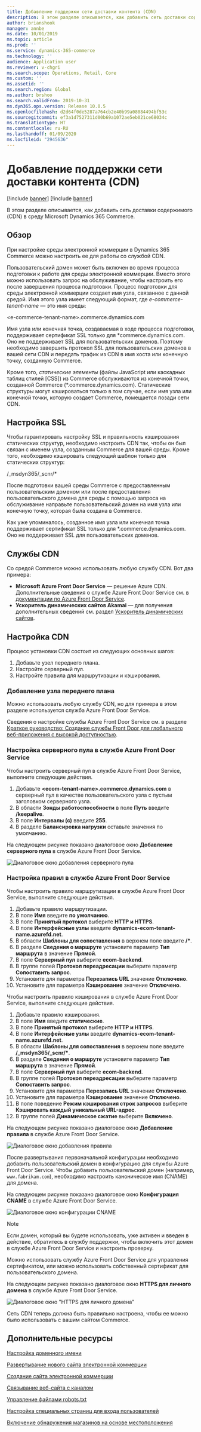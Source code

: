 ```yaml
---
title: Добавление поддержки сети доставки контента (CDN)
description: В этом разделе описывается, как добавить сеть доставки содержимого (CDN) в среду Microsoft Dynamics 365 Commerce.
author: brianshook
manager: annbe
ms.date: 10/01/2019
ms.topic: article
ms.prod: ''
ms.service: dynamics-365-commerce
ms.technology: ''
audience: Application user
ms.reviewer: v-chgri
ms.search.scope: Operations, Retail, Core
ms.custom: ''
ms.assetid: ''
ms.search.region: Global
ms.author: brshoo
ms.search.validFrom: 2019-10-31
ms.dyn365.ops.version: Release 10.0.5
ms.openlocfilehash: d2d64f0de5287a764cb2e40b99a08084494bf53c
ms.sourcegitcommit: ef3a1d7527311d00b69a1072ae5eb021ce68034c
ms.translationtype: HT
ms.contentlocale: ru-RU
ms.lasthandoff: 01/09/2020
ms.locfileid: "2945636"
---
```

# <a name="add-support-for-a-content-delivery-network-cdn"></a>Добавление поддержки сети доставки контента (CDN)

[!include [banner](includes/preview-banner.md)]
[!include [banner](includes/banner.md)]

В этом разделе описывается, как добавить сеть доставки содержимого (CDN) в среду Microsoft Dynamics 365 Commerce.

## <a name="overview"></a>Обзор

При настройке среды электронной коммерции в Dynamics 365 Commerce можно настроить ее для работы со службой CDN. 

Пользовательский домен может быть включен во время процесса подготовки к работе для среды электронной коммерции. Вместо этого можно использовать запрос на обслуживание, чтобы настроить его после завершения процесса подготовки. Процесс подготовки для среды электронной коммерции создает имя узла, связанное с данной средой. Имя этого узла имеет следующий формат, где *e-commerce-tenant-name* — это имя среды:

&lt;e-commerce-tenant-name&gt;.commerce.dynamics.com

Имя узла или конечная точка, создаваемая в ходе процесса подготовки, поддерживает сертификат SSL только для \*commerce.dynamics.com. Оно не поддерживает SSL для пользовательских доменов. Поэтому необходимо завершить протокол SSL для пользовательских доменов в вашей сети CDN и передать трафик из CDN в имя хоста или конечную точку, созданную Commerce. 

Кроме того, *статические элементы* (файлы JavaScript или каскадных таблиц стилей \[CSS\]) из Commerce обслуживаются из конечной точки, созданной Commerce (\*.commerce.dynamics.com). Статические структуры могут кэшироваться только в том случае, если имя узла или конечной точки, которую создает Commerce, помещается позади сети CDN.

## <a name="set-up-ssl"></a>Настройка SSL

Чтобы гарантировать настройку SSL и правильность кэширования статических структур, необходимо настроить CDN так, чтобы он был связан с именем узла, созданным Commerce для вашей среды. Кроме того, необходимо кэшировать следующий шаблон только для статических структур: 

/\_msdyn365/\_scnr/\*

После подготовки вашей среды Commerce с предоставленным пользовательским доменом или после предоставления пользовательского домена для среды с помощью запроса на обслуживание направьте пользовательский домен на имя узла или конечную точку, которая была создана в Commerce.

Как уже упоминалось, созданное имя узла или конечная точка поддерживает сертификат SSL только для \*.commerce.dynamics.com. Оно не поддерживает SSL для пользовательских доменов.

## <a name="cdn-services"></a>Службы CDN

Со средой Commerce можно использовать любую службу CDN. Вот два примера:

- **Microsoft Azure Front Door Service** — решение Azure CDN. Дополнительные сведения о службе Azure Front Door Service см. в [документации по Azure Front Door Service](https://docs.microsoft.com/azure/frontdoor/).
- **Ускоритель динамических сайтов Akamai** — для получения дополнительных сведений см. раздел [Ускоритель динамических сайтов](https://www.akamai.com/us/en/products/performance/dynamic-site-accelerator.jsp).

## <a name="cdn-setup"></a>Настройка CDN

Процесс установки CDN состоит из следующих основных шагов:

1. Добавьте узел переднего плана.
1. Настройте серверный пул.
1. Настройте правила для маршрутизации и кэширования.

### <a name="add-a-front-end-host"></a>Добавление узла переднего плана

Можно использовать любую службу CDN, но для примера в этом разделе используется служба Azure Front Door Service. 

Сведения о настройке службы Azure Front Door Service см. в разделе [Краткое руководство: Создание службы Front Door для глобального веб-приложения с высокой доступностью](https://docs.microsoft.com/azure/frontdoor/quickstart-create-front-door).

### <a name="configure-a-back-end-pool-in-azure-front-door-service"></a>Настройка серверного пула в службе Azure Front Door Service

Чтобы настроить серверный пул в службе Azure Front Door Service, выполните следующие действия.

1. Добавьте **&lt;ecom-tenant-name&gt;.commerce.dynamics.com** в серверный пул в качестве пользовательского узла с пустым заголовком серверного узла.
1. В области **Зонды работоспособности** в поле **Путь** введите **/keepalive**.
1. В поле **Интервалы (с)** введите **255**.
1. В разделе **Балансировка нагрузки** оставьте значения по умолчанию.

На следующем рисунке показано диалоговое окно **Добавление серверного пула** в службе Azure Front Door Service.

![Диалоговое окно добавления серверного пула](./media/CDN_BackendPool.png)

### <a name="set-up-rules-in-azure-front-door-service"></a>Настройка правил в службе Azure Front Door Service

Чтобы настроить правило маршрутизации в службе Azure Front Door Service, выполните следующие действия.

1. Добавьте правило маршрутизации.
1. В поле **Имя** введите **по умолчанию**.
1. В поле **Принятый протокол** выберите **HTTP и HTTPS**.
1. В поле **Интерфейсные узлы** введите **dynamics-ecom-tenant-name.azurefd.net**.
1. В области **Шаблоны для сопоставления** в верхнем поле введите **/\***.
1. В разделе **Сведения о маршруте** установите параметр **Тип маршрута** в значение **Прямой**.
1. В поле **Серверный пул** выберите **ecom-backend**.
1. В группе полей **Протокол переадресации** выберите параметр **Сопоставить запрос**. 
1. Установите для параметра **Перезапись URL** значение **Отключено**.
1. Установите для параметра **Кэширование** значение **Отключено**.

Чтобы настроить правило кэширования в службе Azure Front Door Service, выполните следующие действия.

1. Добавьте правило кэширования.
1. В поле **Имя** введите **статические**.
1. В поле **Принятый протокол** выберите **HTTP и HTTPS**.
1. В поле **Интерфейсные узлы** введите **dynamics-ecom-tenant-name.azurefd.net**.
1. В области **Шаблоны для сопоставления** в верхнем поле введите **/\_msdyn365/\_scnr/\***.
1. В разделе **Сведения о маршруте** установите параметр **Тип маршрута** в значение **Прямой**.
1. В поле **Серверный пул** выберите **ecom-backend**.
1. В группе полей **Протокол переадресации** выберите параметр **Сопоставить запрос**.
1. Установите для параметра **Перезапись URL** значение **Отключено**.
1. Установите для параметра **Кэширование** значение **Отключено**.
1. В поле поведение **Режим кэширования строк запросов** выберите **Кэшировать каждый уникальный URL-адрес**.
1. В группе полей **Динамическое сжатие** выберите **Включено**.

На следующем рисунке показано диалоговое окно **Добавление правила** в службе Azure Front Door Service.

![Диалоговое окно добавления правила](./media/CDN_CachingRule.png)

После развертывания первоначальной конфигурации необходимо добавить пользовательский домен в конфигурацию для службы Azure Front Door Service. Чтобы добавить пользовательский домен (например, `www.fabrikam.com`), необходимо настроить каноническое имя (CNAME) для домена.

На следующем рисунке показано диалоговое окно **Конфигурация CNAME** в службе Azure Front Door Service.

![Диалоговое окно конфигурации CNAME](./media/CNAME_Configuration.png)

> [!NOTE]
> Если домен, который вы будете использовать, уже активен и введен в действие, обратитесь в службу поддержки, чтобы включить этот домен в службе Azure Front Door Service и настроить проверку.

Можно использовать службу Azure Front Door Service для управления сертификатом, или можно использовать собственный сертификат для пользовательского домена.

На следующем рисунке показано диалоговое окно **HTTPS для личного домена** в службе Azure Front Door Service.

![Диалоговое окно "HTTPS для личного домена"](./media/Custom_Domain_HTTPS.png)

Сеть CDN теперь должна быть правильно настроена, чтобы ее можно было использовать с вашим сайтом Commerce.

## <a name="additional-resources"></a>Дополнительные ресурсы

[Настройка доменного имени](configure-your-domain-name.md)

[Развертывание нового сайта электронной коммерции](deploy-ecommerce-site.md)

[Создание сайта электронной коммерции](create-ecommerce-site.md)

[Связывание веб-сайта с каналом](associate-site-online-store.md)

[Управление файлами robots.txt](manage-robots-txt-files.md)

[Настройка специальных страниц для входа пользователей](custom-pages-user-logins.md)

[Включение обнаружения магазинов на основе местоположения](enable-store-detection.md)
